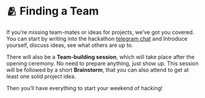 # 🫂 Finding a Team

If you’re missing team-mates or ideas for projects, we’ve got you covered. You can start by writing into the hackathon [telegram chat](https://t.me/+2bPk0y1790JkMTE0) and Introduce yourself, discuss ideas, see what others are up to.

There will also be a **Team-building session**, which will take place after the opening ceremony. No need to prepare anything, just show up. This session will be followed by a short **Brainstorm**, that you can also attend to get at least one solid project idea.

Then you’ll have everything to start your weekend of hacking!
